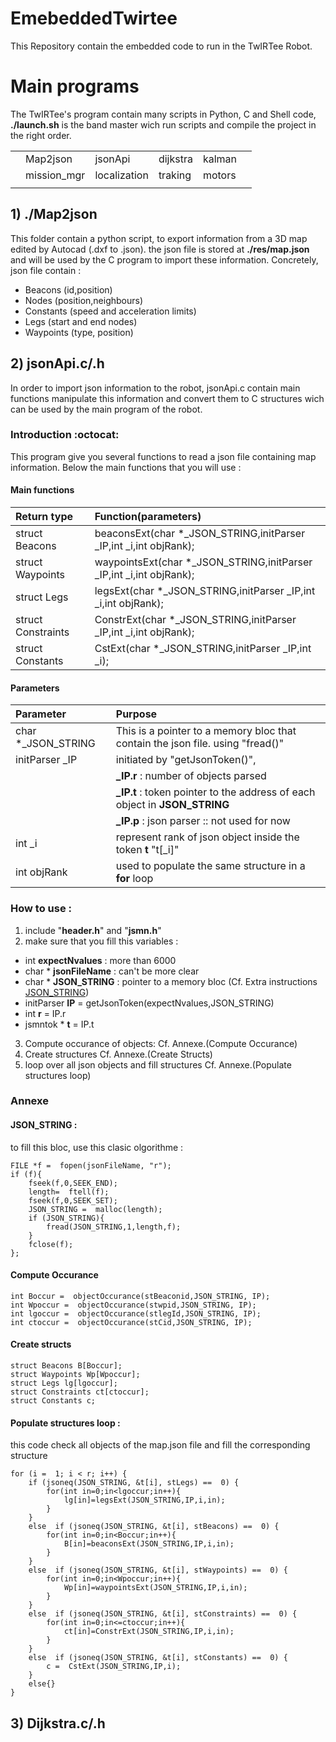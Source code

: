 
# EmebeddedTwirtee
This Repository contain the embedded code to run in the TwIRTee Robot.

# Main programs
The TwIRTee's program contain many scripts in Python, C and Shell code, **./launch.sh** is the band master wich run scripts and compile the project in the right order.

|||||||
| :--- | :--- | :--- | :--- | :--- | :--- |
|| Map2json | jsonApi | dijkstra | kalman ||
|| mission_mgr | localization | traking | motors ||
|||||


## 1) ./Map2json 
This folder contain a python script, to export information from a 3D map edited by Autocad (.dxf to .json). the json file is stored at **./res/map.json** and will be used by the C program to import these information.
Concretely, json file contain :
- Beacons (id,position)
- Nodes (position,neighbours)
- Constants (speed and acceleration limits)
- Legs (start and end nodes)
- Waypoints (type, position)

## 2) jsonApi.c/.h
In order to import json information to the robot, jsonApi.c contain main functions manipulate this information and convert them to C structures wich can be used by the main program of the robot.
### Introduction :octocat:
This program give you several functions to read a json file containing map information.
Below the main functions that you will use :
#### Main functions
| Return type | Function(parameters) |
| :--- | :--- |
| struct Beacons |beaconsExt(char *_JSON_STRING,initParser _IP,int _i,int objRank);|
|struct Waypoints |waypointsExt(char *_JSON_STRING,initParser _IP,int _i,int objRank);|
|struct Legs |legsExt(char *_JSON_STRING,initParser _IP,int _i,int objRank);|
|struct Constraints |ConstrExt(char *_JSON_STRING,initParser _IP,int _i,int objRank);|
|struct Constants |CstExt(char *_JSON_STRING,initParser _IP,int _i);|

#### Parameters


| Parameter | Purpose |
| :--- | :--- |
| char *_JSON_STRING | This is a pointer to a memory bloc that contain the json file. using "fread()" |
| initParser _IP | initiated by "getJsonToken()",  
| | **_IP.r** : number of objects parsed  |
| | **_IP.t** : token pointer to the address of each object in **JSON_STRING**   |
| | **_IP.p** : json parser :: not used for now |
| int _i | represent rank of json object inside the token **t** "t[_i]"  |
| int objRank | used to populate the same structure in a **for** loop |


### How to use :
1. include "**header.h**" and "**jsmn.h**"
2. make sure that you fill this variables :
* int **expectNvalues** 		: more than 6000
* char * **jsonFileName** : can't be more clear 
* char * **JSON_STRING** :  pointer to a memory bloc (Cf. Extra instructions [JSON_STRING](#JSON_STRING))
* initParser **IP** = getJsonToken(expectNvalues,JSON_STRING)  
* int **r**  = IP.r
* jsmntok * **t** = IP.t

3. Compute occurance of objects:
	Cf. Annexe.(Compute Occurance)
4. Create structures
	Cf. Annexe.(Create Structs)
5. loop over all json objects and fill structures Cf. Annexe.(Populate structures loop)



### Annexe

#### JSON_STRING :
 to fill this bloc, use this clasic olgorithme :
  
    FILE *f =  fopen(jsonFileName, "r");
    if (f){
	    fseek(f,0,SEEK_END);
	    length=  ftell(f);
	    fseek(f,0,SEEK_SET);
	    JSON_STRING =  malloc(length);
	    if (JSON_STRING){
		    fread(JSON_STRING,1,length,f);
	    }
	    fclose(f);
    };
#### Compute Occurance
	int Boccur =  objectOccurance(stBeaconid,JSON_STRING, IP);    
	int Wpoccur =  objectOccurance(stwpid,JSON_STRING, IP);
	int lgoccur =  objectOccurance(stlegId,JSON_STRING, IP); 
	int ctoccur =  objectOccurance(stCid,JSON_STRING, IP);
#### Create structs

    struct Beacons B[Boccur];
    struct Waypoints Wp[Wpoccur];
    struct Legs lg[lgoccur];
    struct Constraints ct[ctoccur];
    struct Constants c;
    
#### Populate structures loop :
this code check all objects of the map.json file and fill the corresponding structure   
   
    for (i =  1; i < r; i++) {
	    if (jsoneq(JSON_STRING, &t[i], stLegs) ==  0) {
		    for(int in=0;in<lgoccur;in++){
			    lg[in]=legsExt(JSON_STRING,IP,i,in);
		    }
	    }
	    else  if (jsoneq(JSON_STRING, &t[i], stBeacons) ==  0) {
		    for(int in=0;in<Boccur;in++){
			    B[in]=beaconsExt(JSON_STRING,IP,i,in);
		    }
	    }
	    else  if (jsoneq(JSON_STRING, &t[i], stWaypoints) ==  0) {
		    for(int in=0;in<Wpoccur;in++){
			    Wp[in]=waypointsExt(JSON_STRING,IP,i,in);
		    }
	    }
	    else  if (jsoneq(JSON_STRING, &t[i], stConstraints) ==  0) {
		    for(int in=0;in<=ctoccur;in++){
			    ct[in]=ConstrExt(JSON_STRING,IP,i,in);
		    }
	    }
	    else  if (jsoneq(JSON_STRING, &t[i], stConstants) ==  0) {
		    c =  CstExt(JSON_STRING,IP,i);
	    }
	    else{}
    }




## 3) Dijkstra.c/.h
 
